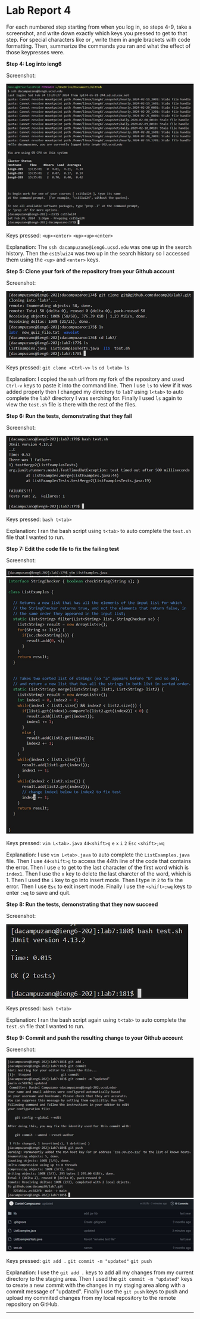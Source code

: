 # Lab Report 4


For each numbered step starting from when you log in, so steps 4-9, take a screenshot, and write down exactly which keys you pressed to get to that step. For special characters like <enter> or <tab>, write them in angle brackets with code formatting. Then, summarize the commands you ran and what the effect of those keypresses were.

**Step 4: Log into ieng6**

Screenshot:

![Image](https://github.com/dacamp20/cse15l-lab-reports/blob/main/s4.jpg?raw=true)

Keys pressed: `<up><enter>` `<up><up><enter>`

Explanation: The `ssh dacampuzano@ieng6.ucsd.edu` was one up in the search history. Then the `cs15lwi24` was two up in the search history so I accessed them using the `<up>` and `<enter>` keys.


**Step 5: Clone your fork of the repository from your Github account**

Screenshot:

![Image](https://github.com/dacamp20/cse15l-lab-reports/blob/main/s5.jpg?raw=true)

Keys pressed: `git clone <Ctrl-v>` `ls` `cd l<tab>` `ls`

Explanation: I copied the ssh url from my fork of the repository and used `Ctrl-v` keys to paste it into the command line. Then I use `ls` to view if it was added properly then I changed my directory to `lab7` using `l<tab>` to auto complete the `lab7` directory I was serching for. Finally I used `ls` again to view the `test.sh` file is there with the rest of the files.


**Step 6: Run the tests, demonstrating that they fail**

Screenshot:

![Image](https://github.com/dacamp20/cse15l-lab-reports/blob/main/s6.jpg?raw=true)

Keys pressed: `bash t<tab>`

Explanation: I ran the bash script using `t<tab>` to auto complete the `test.sh` file that I wanted to run.


**Step 7: Edit the code file to fix the failing test**

Screenshot:

![Image](https://github.com/dacamp20/cse15l-lab-reports/blob/main/s7.1.jpg?raw=true)
![Image](https://github.com/dacamp20/cse15l-lab-reports/blob/main/s7.2.jpg?raw=true)

Keys pressed: `vim L<tab>.java` `44<shift>g` `e` `x` `i` `2` `Esc` `<shift>;wq`

Explanation: I use `vim L<tab>.java` to auto complete the `ListExamples.java` file. Then I use `44<shift>g` to access the 44th line of the code that contains the error. Then I use `e` to get to the last character of the first word which is `index1`. Then I use the `x` key to delete the last charcter of the word, which is 1. Then I used the `i` key to go into insert mode. Then I type in `2` to fix the error. Then I use `Esc` to exit insert mode. Finally I use the `<shift>;wq` keys to enter `:wq` to save and quit.


**Step 8: Run the tests, demonstrating that they now succeed**

Screenshot:

![Image](https://github.com/dacamp20/cse15l-lab-reports/blob/main/s8.jpg?raw=true)

Keys pressed: `bash t<tab>`

Explanation: I ran the bash script again using `t<tab>` to auto complete the `test.sh` file that I wanted to run.


**Step 9: Commit and push the resulting change to your Github account**

Screenshot:

![Image](https://github.com/dacamp20/cse15l-lab-reports/blob/main/s9.1.jpg?raw=true)
![Image](https://github.com/dacamp20/cse15l-lab-reports/blob/main/s9.2.jpg?raw=true)

Keys pressed: `git add .` `git commit -m "updated"` `git push`

Explanation: I use the `git add .` keys to add all my changes from my current directory to the staging area. Then I used the `git commit -m "updated"` keys to create a new commit with the changes in my staging area along with a commit message of "updated". Finally I use the `git push` keys to push and upload my commited changes from my local repository to the remote repository on GitHub.

---
